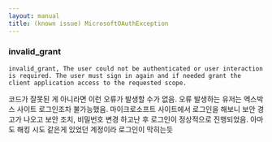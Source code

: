 ```yaml
---
layout: manual
title: (known issue) MicrosoftOAuthException
---
```


### invalid_grant
```
invalid_grant, The user could not be authenticated or user interaction is required. The user must sign in again and if needed grant the client application access to the requested scope.
```

코드가 잘못된 게 아니라면 이런 오류가 발생할 수가 없음. 오류 발생하는 유저는 엑스박스 사이트 로그인조차 불가능했음. 마이크로소프트 사이트에서 로그인을 해보니 보안  경고가 나오고 보안 조치, 비밀번호 변경 하고난 후 로그인이 정상적으로 진행되었음. 아마도 해킹 시도 같은게 있었던 계정이라 로그인이 막히는듯
